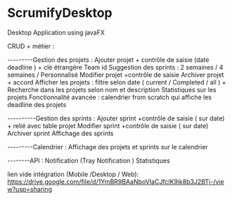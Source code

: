 # ScrumifyDesktop
Desktop Application using javaFX 

CRUD + métier :

---------Gestion des projets : 
Ajouter projet + contrôle de saisie (date deadline ) + clé étrangère Team id
Suggestion des sprints : 2 semaines / 4 semaines  / Personnalisé
Modifier projet +contrôle de saisie 
Archiver projet + accord
Afficher les projets : filtre selon date ( current / Completed / all ) + Recherche dans les projets selon nom et description 
Statistiques sur les projets
Fonctionnalité avancée : calendrier from scratch qui affiche les deadline des projets

----------Gestion des sprints :
Ajouter sprint +contrôle de saisie ( sur date) + relié avec table projet 
Modifier sprint +contrôle de saisie ( sur date)
Archiver sprint 
Affichage des sprints 

---------Calendrier :
Affichage des projets et sprints sur le calendrier 

--------API :
Notification (Tray Notification )
Statistiques

lien vide intégration (Mobile /Desktop / Web): https://drive.google.com/file/d/1YmBR9BAaNboVIaCJfclK9ik8b3J2BTj-/view?usp=sharing
